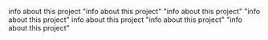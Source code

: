info about this project
"info about this project" 
"info about this project" 
"info about this project" 
info about this project
"info about this project" 
"info about this project" 
